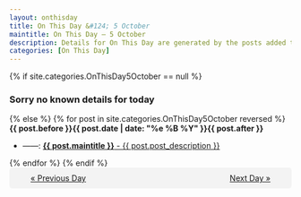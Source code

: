 ```yaml
---
layout: onthisday
title: On This Day &#124; 5 October
maintitle: On This Day — 5 October
description: Details for On This Day are generated by the posts added to the website so the content is subject to changes/updates over time.
categories: [On This Day]
---
```


{% if site.categories.OnThisDay5October == null %}
<h3>Sorry no known details for today</h3>
{% else %}
{% for post in site.categories.OnThisDay5October reversed %}
<strong>{{ post.before }}{{ post.date | date: "%e %B %Y" }}{{ post.after }}</strong>
<ul>
<li> ——: <a class="{{ post.class }}" href="{{ post.url }}"><strong>{{ post.maintitle }}</strong> - {{ post.post_description }}</a></li>
</ul>
{% endfor %}
{% endif %}
<br />
<div style="background-color: #f3f3f3; padding: 10px; border-radius: 5px; text-align: center; display: flex; justify-content: space-evenly;">
<a href="/onthisday/10/10-04">« Previous Day</a>
<span style="visibility:hidden;">[ Visit Leap Year February 29 ]</span>
<a href="/onthisday/10/10-06">Next Day »</a>
</div>
